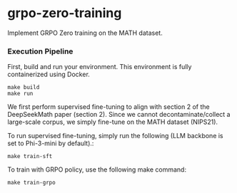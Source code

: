 # grpo-zero-training
Implement GRPO Zero training on the MATH dataset.

### Execution Pipeline

First, build and run your environment. This environment is fully containerized using Docker.

```
make build
make run
```

We first perform supervised fine-tuning to align with section 2 of the DeepSeekMath paper (section 2).
Since we cannot decontaminate/collect a large-scale corpus, we simply fine-tune on the MATH dataset (NIPS21).

To run supervised fine-tuning, simply run the following
(LLM backbone is set to Phi-3-mini by default).:

```
make train-sft
```

To train with GRPO policy, use the following make command:

```
make train-grpo
```